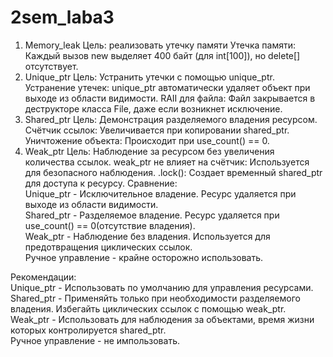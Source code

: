 # 2sem_laba3
1) Memory_leak
   Цель: реализовать утечку памяти
   Утечка памяти: Каждый вызов new выделяет 400 байт (для int[100]), но delete[] отсутствует.
2) Unique_ptr
   Цель: Устранить утечки с помощью unique_ptr.
   Устранение утечек: unique_ptr автоматически удаляет объект при выходе из области видимости.
   RAII для файла: Файл закрывается в деструкторе класса File, даже если возникнет исключение.
3) Shared_ptr
   Цель: Демонстрация разделяемого владения ресурсом.
   Счётчик ссылок: Увеличивается при копировании shared_ptr.
   Уничтожение объекта: Происходит при use_count() == 0.
4) Weak_ptr
   Цель: Наблюдение за ресурсом без увеличения количества ссылок.
   weak_ptr не влияет на счётчик: Используется для безопасного наблюдения.
   .lock(): Создает временный shared_ptr для доступа к ресурсу.
Сравнение:  
Unique_ptr - Исключительное владение. Ресурс удаляется при выходе из области видимости.  
Shared_ptr - Разделяемое владение. Ресурс удаляется при use_count() == 0(отсутствие владения).  
Weak_ptr - Наблюдение без владения. Используется для предотвращения циклических ссылок.  
Ручное управление - крайне осторожно использовать.  

Рекомендации:  
Unique_ptr - Использовать по умолчанию для управления ресурсами.  
Shared_ptr - Применяйть только при необходимости разделяемого владения. Избегайть циклических ссылок с помощью weak_ptr.  
Weak_ptr - Использовать для наблюдения за объектами, время жизни которых контролируется shared_ptr.  
Ручное управление - не импользовать.  
